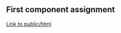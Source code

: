 ## First component assignment
[Link to public/html](https://users.metropolia.fi/~mirohi/WebOhjelmointi/Week5/First_component/dist/)
